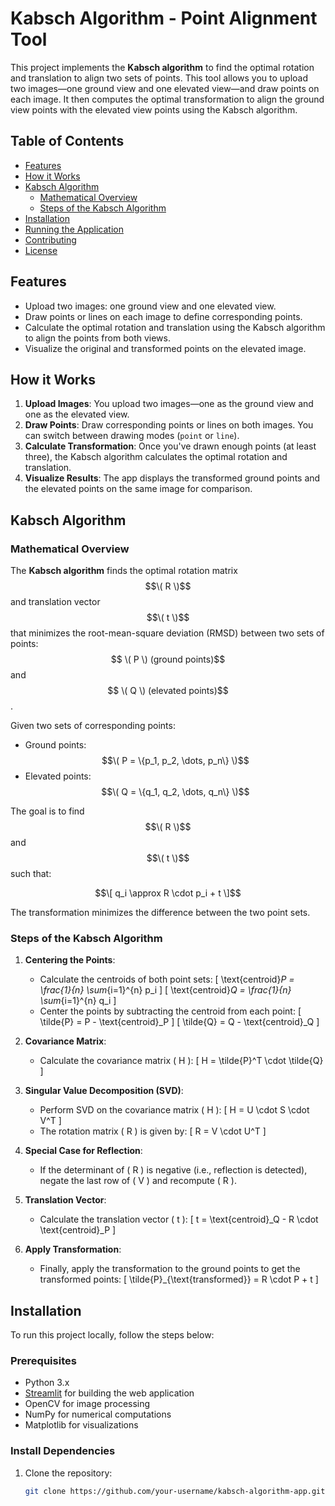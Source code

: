 # Kabsch Algorithm - Point Alignment Tool

This project implements the **Kabsch algorithm** to find the optimal rotation and translation to align two sets of points. This tool allows you to upload two images—one ground view and one elevated view—and draw points on each image. It then computes the optimal transformation to align the ground view points with the elevated view points using the Kabsch algorithm.

## Table of Contents

- [Features](#features)
- [How it Works](#how-it-works)
- [Kabsch Algorithm](#kabsch-algorithm)
  - [Mathematical Overview](#mathematical-overview)
  - [Steps of the Kabsch Algorithm](#steps-of-the-kabsch-algorithm)
- [Installation](#installation)
- [Running the Application](#running-the-application)
- [Contributing](#contributing)
- [License](#license)

## Features

- Upload two images: one ground view and one elevated view.
- Draw points or lines on each image to define corresponding points.
- Calculate the optimal rotation and translation using the Kabsch algorithm to align the points from both views.
- Visualize the original and transformed points on the elevated image.

## How it Works

1. **Upload Images**: You upload two images—one as the ground view and one as the elevated view.
2. **Draw Points**: Draw corresponding points or lines on both images. You can switch between drawing modes (`point` or `line`).
3. **Calculate Transformation**: Once you've drawn enough points (at least three), the Kabsch algorithm calculates the optimal rotation and translation.
4. **Visualize Results**: The app displays the transformed ground points and the elevated points on the same image for comparison.

## Kabsch Algorithm

### Mathematical Overview

The **Kabsch algorithm** finds the optimal rotation matrix $$\( R \)$$and translation vector $$\( t \)$$ that minimizes the root-mean-square deviation (RMSD) between two sets of points:$$ \( P \) (ground points)$$ and$$ \( Q \) (elevated points)$$.

Given two sets of corresponding points:
- Ground points: $$\( P = \{p_1, p_2, \dots, p_n\} \)$$
- Elevated points: $$\( Q = \{q_1, q_2, \dots, q_n\} \)$$

The goal is to find $$\( R \)$$ and $$\( t \)$$ such that:

$$\[
q_i \approx R \cdot p_i + t
\]$$

The transformation minimizes the difference between the two point sets.

### Steps of the Kabsch Algorithm

1. **Centering the Points**: 
   - Calculate the centroids of both point sets:
     \[
     \text{centroid}_P = \frac{1}{n} \sum_{i=1}^{n} p_i
     \]
     \[
     \text{centroid}_Q = \frac{1}{n} \sum_{i=1}^{n} q_i
     \]
   - Center the points by subtracting the centroid from each point:
     \[
     \tilde{P} = P - \text{centroid}_P
     \]
     \[
     \tilde{Q} = Q - \text{centroid}_Q
     \]

2. **Covariance Matrix**:
   - Calculate the covariance matrix \( H \):
     \[
     H = \tilde{P}^T \cdot \tilde{Q}
     \]

3. **Singular Value Decomposition (SVD)**:
   - Perform SVD on the covariance matrix \( H \):
     \[
     H = U \cdot S \cdot V^T
     \]
   - The rotation matrix \( R \) is given by:
     \[
     R = V \cdot U^T
     \]

4. **Special Case for Reflection**:
   - If the determinant of \( R \) is negative (i.e., reflection is detected), negate the last row of \( V \) and recompute \( R \).

5. **Translation Vector**:
   - Calculate the translation vector \( t \):
     \[
     t = \text{centroid}_Q - R \cdot \text{centroid}_P
     \]

6. **Apply Transformation**:
   - Finally, apply the transformation to the ground points to get the transformed points:
     \[
     \tilde{P}_{\text{transformed}} = R \cdot P + t
     \]

## Installation

To run this project locally, follow the steps below:

### Prerequisites

- Python 3.x
- [Streamlit](https://streamlit.io/) for building the web application
- OpenCV for image processing
- NumPy for numerical computations
- Matplotlib for visualizations

### Install Dependencies

1. Clone the repository:
   ```bash
   git clone https://github.com/your-username/kabsch-algorithm-app.git
